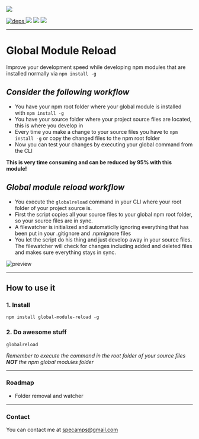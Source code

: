 [![](https://nodei.co/npm/global-module-reload.png?downloads=true&downloadRank=true&stars=true)](https://www.npmjs.com/package/global-module-reload)

[![](https://david-dm.org/michaeldegroot/global-module-reload.svg "deps") ](https://david-dm.org/michaeldegroot/global-module-reload "david-dm")
![](https://img.shields.io/badge/Node-%3E%3D0.11-green.svg)
![](https://img.shields.io/npm/dt/global-module-reload.svg)
![](https://img.shields.io/npm/l/express.svg)

___

# Global Module Reload

Improve your development speed while developing npm modules
that are installed normally via `npm install -g`

## *Consider the following workflow*

-   You have your npm root folder where your global module is installed with `npm install -g`
-   You have your source folder where your project source files are located, this is where you develop in
-   Every time you make a change to your source files you have to `npm install -g` or copy the changed files to the npm root folder
-   Now you can test your changes by executing your global command from the CLI

**This is very time consuming and can be reduced by 95% with this module!**

## *Global module reload workflow*
-   You execute the `globalreload` command in your CLI where your root folder of your project source is.
-   First the script copies all your source files to your global npm root folder, so your source files are in sync.
-   A filewatcher is initialized and automaticlly ignoring everything that has been put in your .gitignore and .npmignore files
-   You let the script do his thing and just develop away in your source files. The filewatcher will check for changes including added and deleted files and makes sure everything stays in sync.

![preview](http://i.imgur.com/RkSckKt.png "Preview")

___

## How to use it

### 1. Install

    npm install global-module-reload -g

### 2. Do awesome stuff

    globalreload

*Remember to execute the command in the*
*root folder of your source files **NOT** the npm global modules folder*

___

### Roadmap

-   Folder removal and watcher
___

### Contact  

You can contact me at specamps@gmail.com
